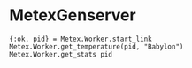 # MetexGenserver

```
{:ok, pid} = Metex.Worker.start_link
Metex.Worker.get_temperature(pid, "Babylon")
Metex.Worker.get_stats pid
```


